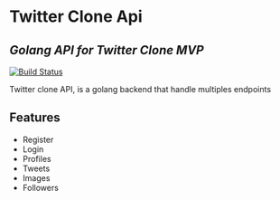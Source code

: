 # Twitter Clone Api
## _Golang API for Twitter Clone MVP_

[![Build Status](https://travis-ci.org/joemccann/dillinger.svg?branch=master)](https://travis-ci.org/joemccann/dillinger)


Twitter clone API, is a golang backend that handle multiples endpoints 

## Features

 - Register
 - Login
 - Profiles
 - Tweets
 - Images
 - Followers
